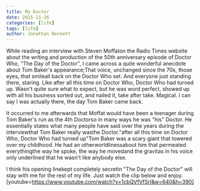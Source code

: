 ```yaml
---
title: My Doctor
date: 2015-11-26
categories: [life]
tags: [life]
author: Jonathan Beckett
---
```


While reading an interview with Steven Moffaton the Radio Times website about the writing and production of the 50th anniversary episode of Doctor Who, "The Day of the Doctor", I came across a quite wonderful anecdote about Tom Baker's appearance;That voice, unchanged since the 70s, those eyes, that smileall back on the Doctor Who set. And everyone just standing there, staring. Like after all this time on Doctor Who, Doctor Who had turned up. Wasn't quite sure what to expect, but he was word perfect, showed up with all his business sorted out, and nailed it, take after take. Magical. I can say I was actually there, the day Tom Baker came back.

It occurred to me afterwards that Moffat would have been a teenager during Tom Baker's run as the 4th Doctorso in many ways he was "his" Doctor. He essentially states what many people have said over the years during the interviewthat Tom Baker really wasthe Doctor."after all this time on Doctor Who, Doctor Who had turned up"Tom Baker was a scary giant that towered over my childhood. He had an otherworldlinessabout him that permeated everythingthe way he spoke, the way he movedand the gravitas in his voice only underlined that he wasn't like anybody else.

I think his opening linekept completely secretin "The Day of the Doctor" will stay with me for the rest of my life. Just watch the clip below and enjoy.[youtube=https://www.youtube.com/watch?v=1cbQVfVfSrI&w=640&h=390]